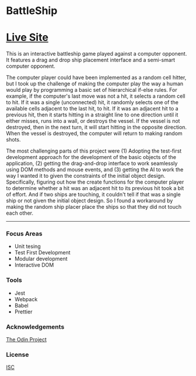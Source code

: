# BattleShip

# [Live Site](https://jonro2955.github.io/odin_javascript_7_battleship_2.0/)

This is an interactive battleship game played against a computer opponent. It features a drag and drop ship placement interface and a semi-smart computer opponent. 

The computer player could have been implemented as a random cell hitter, but I took up the challenge of making the computer play the way a human would play by programming a basic set of hierarchical if-else rules. For example, if the computer's last move was not a hit, it selects a random cell to hit. If it was a single (unconnected) hit, it randomly selects one of the available cells adjacent to the last hit, to hit. If it was an adjacent hit to a previous hit, then it starts hitting in a straight line to one direction until it either misses, runs into a wall, or destroys the vessel. If the vessel is not destroyed, then in the next turn, it will start hitting in the opposite direction. When the vessel is destroyed, the computer will return to making random shots.  

The most challenging parts of this project were (1) Adopting the test-first development approach for the development of the basic objects of the application, (2) getting the drag-and-drop interface to work seamlessly using DOM methods and mouse events, and (3) getting the AI to work the way I wanted it to given the constraints of the initial object design. Specifically, figuring out how the create functions for the computer player to determine whether a hit was an adjacent hit to its previous hit took a bit of effort. And if two ships are touching, it couldn't tell if that was a single ship or not given the initial object design. So I found a workaround by making the random ship placer place the ships so that they did not touch each other. 

<hr/>

### Focus Areas
- Unit tesing 
- Test First Development
- Modular development
- Interactive DOM 

### Tools 
- Jest
- Webpack
- Babel
- Prettier
 
### Acknowledgements

[The Odin Project](https://www.theodinproject.com/)

### License

[ISC](https://opensource.org/licenses/ISC)
